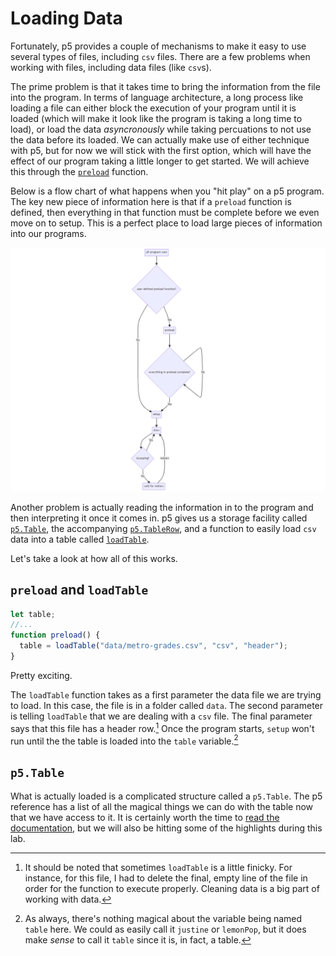 # Loading Data

Fortunately, p5 provides a couple of mechanisms to make it easy to use several types of files, including `csv` files. There are a few problems when working with files, including data files (like `csv`s). 

The prime problem is that it takes time to bring the information from the file into the program. In terms of language architecture, a long process like loading a file can either block the execution of your program until it is loaded (which will make it look like the program is taking a long time to load), or load the data _asyncronously_ while taking percuations to not use the data before its loaded. We can actually make use of either technique with p5, but for now we will stick with the first option, which will have the effect of our program taking a little longer to get started. We will achieve this through the [`preload`](https://p5js.org/reference/#/p5/preload) function.

Below is a flow chart of what happens when you "hit play" on a p5 program. The key new piece of information here is that if a `preload` function is defined, then everything in that function must be complete before we even move on to setup. This is a perfect place to load large pieces of information into our programs. 

![](./assets/p5sketchFlow.png)

Another problem is actually reading the information in to the program and then interpreting it once it comes in. p5 gives us a storage facility called [`p5.Table`](https://p5js.org/reference/#/p5.Table), the accompanying [`p5.TableRow`](https://p5js.org/reference/#/p5.TableRow), and a function to easily load `csv` data into a table called [`loadTable`](https://p5js.org/reference/#/loadTable).

Let's take a look at how all of this works. 

## `preload` and `loadTable`

```javascript
let table;
//...
function preload() {
  table = loadTable("data/metro-grades.csv", "csv", "header");
}
```

Pretty exciting. 

The `loadTable` function takes as a first parameter the data file we are trying to load. In this case, the file is in a folder called `data`. The second parameter is telling `loadTable` that we are dealing with a `csv` file. The final parameter says that this file has a header row.[^1] Once the program starts, `setup` won't run until the the table is loaded into the `table` variable.[^2] 

## `p5.Table`

What is actually loaded is a complicated structure called a `p5.Table`. The p5 reference has a list of all the magical things we can do with the table now that we have access to it. It is certainly worth the time to [read the documentation](https://p5js.org/reference/#/p5.Table), but we will also be hitting some of the highlights during this lab. 

<!--Footer-->
[^1]: It should be noted that sometimes `loadTable` is a little finicky. For instance, for this file, I had to delete the final, empty line of the file in order for the function to execute properly. Cleaning data is a big part of working with data. 
[^2]: As always, there's nothing magical about the variable being named `table` here. We could as easily call it `justine` or `lemonPop`, but it does make _sense_ to call it `table` since it is, in fact, a table. 